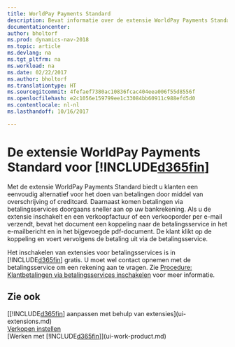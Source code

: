 ```yaml
---
title: WorldPay Payments Standard
description: Bevat informatie over de extensie WorldPay Payments Standard
documentationcenter: 
author: bholtorf
ms.prod: dynamics-nav-2018
ms.topic: article
ms.devlang: na
ms.tgt_pltfrm: na
ms.workload: na
ms.date: 02/22/2017
ms.author: bholtorf
ms.translationtype: HT
ms.sourcegitcommit: 4fefaef7380ac10836fcac404eea006f55d8556f
ms.openlocfilehash: e2c1056e159799ee1c33084bb60911c988efd5d0
ms.contentlocale: nl-nl
ms.lasthandoff: 10/16/2017

---
```

# <a name="the-worldpay-payments-standard-extension-to-included365finincludesd365finlongmdmd"></a>De extensie WorldPay Payments Standard voor [!INCLUDE[d365fin](includes/d365fin_long_md.md)]
Met de extensie WorldPay Payments Standard biedt u klanten een eenvoudig alternatief voor het doen van betalingen door middel van overschrijving of creditcard. Daarnaast komen betalingen via betalingsservices doorgaans sneller aan op uw bankrekening.
Als u de extensie inschakelt en een verkoopfactuur of een verkooporder per e-mail verzendt, bevat het document een koppeling naar de betalingsservice in het e-mailbericht en in het bijgevoegde pdf-document. De klant klikt op de koppeling en voert vervolgens de betaling uit via de betalingsservice.

Het inschakelen van extensies voor betalingsservices is in [!INCLUDE[d365fin](includes/d365fin_md.md)] gratis. U moet wel contact opnemen met de betalingsservice om een rekening aan te vragen. Zie [Procedure: Klantbetalingen via betalingsservices inschakelen](sales-how-enable-payment-service-extensions.md) voor meer informatie.

## <a name="see-also"></a>Zie ook
[[!INCLUDE[d365fin](includes/d365fin_md.md)] aanpassen met behulp van extensies](ui-extensions.md)  
[Verkopen instellen](sales-setup-sales.md)  
[Werken met [!INCLUDE[d365fin](includes/d365fin_md.md)]](ui-work-product.md)
